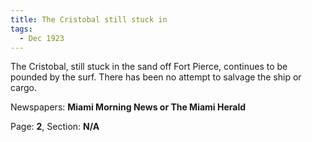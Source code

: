 ```yaml
---  
title: The Cristobal still stuck in  
tags:  
  - Dec 1923  
---  
```

  
The Cristobal, still stuck in the sand off Fort Pierce, continues to be pounded by the surf. There has been no attempt to salvage the ship or cargo.  
  
Newspapers: **Miami Morning News or The Miami Herald**  
  
Page: **2**, Section: **N/A** 
